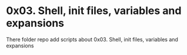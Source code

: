 # 0x03. Shell, init files, variables and expansions

There folder repo add scripts about 0x03. Shell, init files, variables and expansions